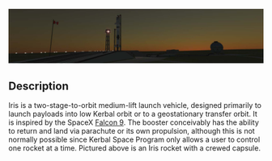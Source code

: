 ![Header](../images/iris_rocket.jpg)

## Description

Iris is a two-stage-to-orbit medium-lift launch vehicle, designed primarily to launch payloads into low Kerbal orbit or to a geostationary transfer orbit. It is inspired by the SpaceX [Falcon 9](https://en.wikipedia.org/wiki/Falcon_9). The booster conceivably has the ability to return and land via parachute or its own propulsion, although this is not normally possible since Kerbal Space Program only allows a user to control one rocket at a time. Pictured above is an Iris rocket with a crewed capsule.